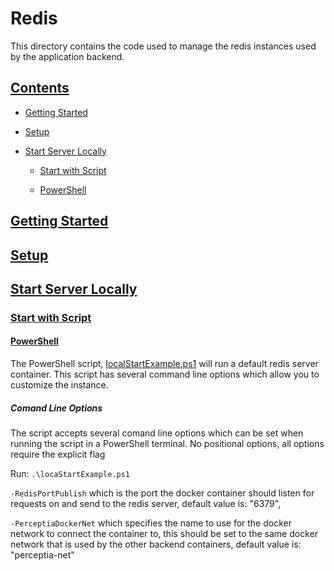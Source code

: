 # Redis

This directory contains the code used to manage the redis instances used by the application backend.

## [Contents](#contents)

* [Getting Started](#getting-started)

* [Setup](#setup)

* [Start Server Locally](#start-local)

  * [Start with Script](#start-local-script)

  * [PowerShell](#local-script-powershell)

## [Getting Started](#getting-started)

## [Setup](#setup)

## [Start Server Locally](#start-local)

### [Start with Script](#start-local-script)

#### [PowerShell](#local-script-powershell)

The PowerShell script, [localStartExample.ps1](./localStartExample.ps1) will run a default redis server container. This script has several command line options which allow you to customize the instance.

##### Comand Line Options

The script accepts several comand line options which can be set when running the script in a PowerShell terminal. No positional options, all options require the explicit flag

Run: `.\locaStartExample.ps1`

`-RedisPortPublish` which is the port the docker container should listen for requests on and send to the redis server, default value is: "6379",

`-PerceptiaDockerNet` which specifies the name to use for the docker network to connect the container to, this should be set to the same docker network that is used by the other backend containers, default value is: "perceptia-net"
